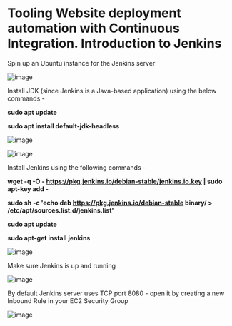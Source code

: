 <h1>Tooling Website deployment automation with Continuous Integration. Introduction to Jenkins</h1>



Spin up an Ubuntu instance for the Jenkins server

![image](https://user-images.githubusercontent.com/22638955/115167868-e44ef480-a0b0-11eb-8aa2-94843da9c1b9.png)

Install JDK (since Jenkins is a Java-based application) using the below commands - 

<b>sudo apt update</b>

<b>sudo apt install default-jdk-headless</b>

![image](https://user-images.githubusercontent.com/22638955/115167797-ac47b180-a0b0-11eb-8847-7e7be446004a.png)

![image](https://user-images.githubusercontent.com/22638955/115168078-a7cfc880-a0b1-11eb-987d-a970ad9374c4.png)

Install Jenkins using the following commands -

<b>wget -q -O - https://pkg.jenkins.io/debian-stable/jenkins.io.key | sudo apt-key add - </b>

<b>sudo sh -c 'echo deb https://pkg.jenkins.io/debian-stable binary/ > \
    /etc/apt/sources.list.d/jenkins.list'</b>

<b>sudo apt update</b>

<b>sudo apt-get install jenkins</b>

![image](https://user-images.githubusercontent.com/22638955/115168291-4eb46480-a0b2-11eb-80a9-9e21a2e46575.png)

Make sure Jenkins is up and running

![image](https://user-images.githubusercontent.com/22638955/115168365-87543e00-a0b2-11eb-9d9e-04733219e2bf.png)

By default Jenkins server uses TCP port 8080 - open it by creating a new Inbound Rule in your EC2 Security Group

![image](https://user-images.githubusercontent.com/22638955/115168541-3a249c00-a0b3-11eb-85d2-582d1ad36101.png)
